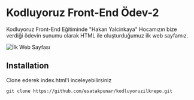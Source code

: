 # Kodluyoruz Front-End Ödev-2

Kodluyoruz Front-End Eğitiminde "Hakan Yalcinkaya" Hocamızın bize verdiği ödevin sunumu olarak HTML ile oluşturduğumuz ilk web sayfamız.


![İlk Web Sayfası](https://www.hizliresim.com/8bj33fx)



## Installation

Clone ederek index.html'i inceleyebilirsiniz


```
git clone https://github.com/esatakpunar/kodluyoruzilkrepo.git
```

